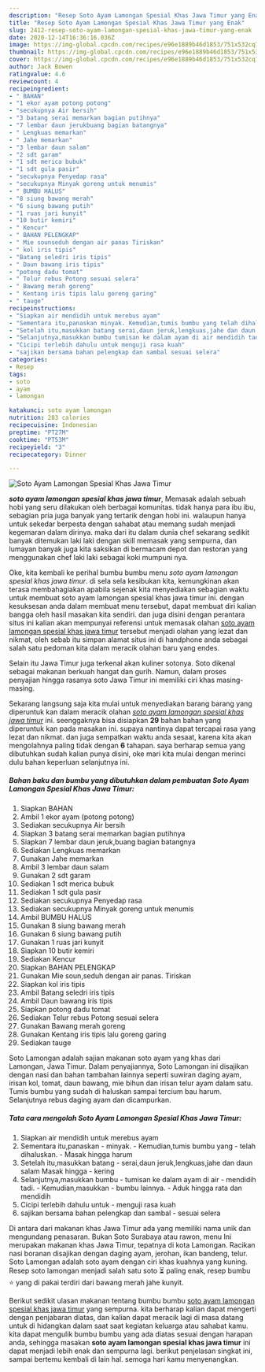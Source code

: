 ```yaml
---
description: "Resep Soto Ayam Lamongan Spesial Khas Jawa Timur yang Enak"
title: "Resep Soto Ayam Lamongan Spesial Khas Jawa Timur yang Enak"
slug: 2412-resep-soto-ayam-lamongan-spesial-khas-jawa-timur-yang-enak
date: 2020-12-14T16:36:16.036Z
image: https://img-global.cpcdn.com/recipes/e96e1889b46d1853/751x532cq70/soto-ayam-lamongan-spesial-khas-jawa-timur-foto-resep-utama.jpg
thumbnail: https://img-global.cpcdn.com/recipes/e96e1889b46d1853/751x532cq70/soto-ayam-lamongan-spesial-khas-jawa-timur-foto-resep-utama.jpg
cover: https://img-global.cpcdn.com/recipes/e96e1889b46d1853/751x532cq70/soto-ayam-lamongan-spesial-khas-jawa-timur-foto-resep-utama.jpg
author: Jack Bowen
ratingvalue: 4.6
reviewcount: 4
recipeingredient:
- " BAHAN"
- "1 ekor ayam potong potong"
- "secukupnya Air bersih"
- "3 batang serai memarkan bagian putihnya"
- "7 lembar daun jerukbuang bagian batangnya"
- " Lengkuas memarkan"
- " Jahe memarkan"
- "3 lembar daun salam"
- "2 sdt garam"
- "1 sdt merica bubuk"
- "1 sdt gula pasir"
- "secukupnya Penyedap rasa"
- "secukupnya Minyak goreng untuk menumis"
- " BUMBU HALUS"
- "8 siung bawang merah"
- "6 siung bawang putih"
- "1 ruas jari kunyit"
- "10 butir kemiri"
- " Kencur"
- " BAHAN PELENGKAP"
- " Mie sounseduh dengan air panas Tiriskan"
- " kol iris tipis"
- "Batang seledri iris tipis"
- " Daun bawang iris tipis"
- "potong dadu tomat"
- " Telur rebus Potong sesuai selera"
- " Bawang merah goreng"
- " Kentang iris tipis lalu goreng garing"
- " tauge"
recipeinstructions:
- "Siapkan air mendidih untuk merebus ayam"
- "Sementara itu,panaskan minyak. Kemudian,tumis bumbu yang telah dihaluskan. Masak hingga harum"
- "Setelah itu,masukkan batang serai,daun jeruk,lengkuas,jahe dan daun salam Masak hingga kering"
- "Selanjutnya,masukkan bumbu tumisan ke dalam ayam di air mendidih tadi. Kemudian,masukkan bumbu lainnya. Aduk hingga rata dan mendidih"
- "Cicipi terlebih dahulu untuk menguji rasa kuah"
- "sajikan bersama bahan pelengkap dan sambal sesuai selera"
categories:
- Resep
tags:
- soto
- ayam
- lamongan

katakunci: soto ayam lamongan 
nutrition: 283 calories
recipecuisine: Indonesian
preptime: "PT27M"
cooktime: "PT53M"
recipeyield: "3"
recipecategory: Dinner

---
```



![Soto Ayam Lamongan Spesial Khas Jawa Timur](https://img-global.cpcdn.com/recipes/e96e1889b46d1853/751x532cq70/soto-ayam-lamongan-spesial-khas-jawa-timur-foto-resep-utama.jpg)

<b><i>soto ayam lamongan spesial khas jawa timur</i></b>, Memasak adalah sebuah hobi yang seru dilakukan oleh berbagai komunitas. tidak hanya para ibu ibu, sebagian pria juga banyak yang tertarik dengan hobi ini. walaupun hanya untuk sekedar berpesta dengan sahabat atau memang sudah menjadi kegemaran dalam dirinya. maka dari itu dalam dunia chef sekarang sedikit banyak ditemukan laki laki dengan skill memasak yang sempurna, dan lumayan banyak juga kita saksikan di bermacam depot dan restoran yang menggunakan chef laki laki sebagai koki mumpuni nya.

Oke, kita kembali ke perihal bumbu bumbu menu <i>soto ayam lamongan spesial khas jawa timur</i>. di sela sela kesibukan kita, kemungkinan akan terasa membahagiakan apabila sejenak kita menyediakan sebagian waktu untuk membuat soto ayam lamongan spesial khas jawa timur ini. dengan kesuksesan anda dalam membuat menu tersebut, dapat membuat diri kalian bangga oleh hasil masakan kita sendiri. dan juga disini dengan perantara situs ini kalian akan mempunyai referensi untuk memasak olahan <u>soto ayam lamongan spesial khas jawa timur</u> tersebut menjadi olahan yang lezat dan nikmat, oleh sebab itu simpan alamat situs ini di handphone anda sebagai salah satu pedoman kita dalam meracik olahan baru yang endes.

Selain itu Jawa Timur juga terkenal akan kuliner sotonya. Soto dikenal sebagai makanan berkuah hangat dan gurih. Namun, dalam proses penyajian hingga rasanya soto Jawa Timur ini memiliki ciri khas masing-masing.


Sekarang langsung saja kita mulai untuk menyediakan barang barang yang diperuntuk kan dalam meracik olahan <u><i>soto ayam lamongan spesial khas jawa timur</i></u> ini. seenggaknya bisa disiapkan <b>29</b> bahan bahan yang diperuntuk kan pada masakan ini. supaya nantinya dapat tercapai rasa yang lezat dan nikmat. dan juga sempatkan waktu anda sesaat, karena kita akan mengolahnya paling tidak dengan <b>6</b> tahapan. saya berharap semua yang dibutuhkan sudah kalian punya disini, oke mari kita mulai dengan merinci dulu bahan keperluan selanjutnya ini.

<!--inarticleads1-->

##### Bahan baku dan bumbu yang dibutuhkan dalam pembuatan Soto Ayam Lamongan Spesial Khas Jawa Timur:

1. Siapkan  BAHAN
1. Ambil 1 ekor ayam (potong potong)
1. Sediakan secukupnya Air bersih
1. Siapkan 3 batang serai memarkan bagian putihnya
1. Siapkan 7 lembar daun jeruk,buang bagian batangnya
1. Sediakan  Lengkuas memarkan
1. Gunakan  Jahe memarkan
1. Ambil 3 lembar daun salam
1. Gunakan 2 sdt garam
1. Sediakan 1 sdt merica bubuk
1. Sediakan 1 sdt gula pasir
1. Sediakan secukupnya Penyedap rasa
1. Sediakan secukupnya Minyak goreng untuk menumis
1. Ambil  BUMBU HALUS
1. Gunakan 8 siung bawang merah
1. Gunakan 6 siung bawang putih
1. Gunakan 1 ruas jari kunyit
1. Siapkan 10 butir kemiri
1. Sediakan  Kencur
1. Siapkan  BAHAN PELENGKAP
1. Gunakan  Mie soun,seduh dengan air panas. Tiriskan
1. Siapkan  kol iris tipis
1. Ambil Batang seledri iris tipis
1. Ambil  Daun bawang iris tipis
1. Siapkan potong dadu tomat
1. Sediakan  Telur rebus Potong sesuai selera
1. Gunakan  Bawang merah goreng
1. Gunakan  Kentang iris tipis lalu goreng garing
1. Sediakan  tauge


Soto Lamongan adalah sajian makanan soto ayam yang khas dari Lamongan, Jawa Timur. Dalam penyajiannya, Soto Lamongan ini disajikan dengan nasi dan bahan tambahan lainnya seperti suwiran daging ayam, irisan kol, tomat, daun bawang, mie bihun dan irisan telur ayam dalam satu. Tumis bumbu yang sudah di haluskan sampai tercium bau harum. Selanjutnya rebus daging ayam dan dicampurkan. 

<!--inarticleads2-->

##### Tata cara mengolah Soto Ayam Lamongan Spesial Khas Jawa Timur:

1. Siapkan air mendidih untuk merebus ayam
1. Sementara itu,panaskan - minyak. - Kemudian,tumis bumbu yang - telah dihaluskan. - Masak hingga harum
1. Setelah itu,masukkan batang - serai,daun jeruk,lengkuas,jahe dan daun salam Masak hingga - kering
1. Selanjutnya,masukkan bumbu - tumisan ke dalam ayam di air - mendidih tadi. - Kemudian,masukkan - bumbu lainnya. - Aduk hingga rata dan mendidih
1. Cicipi terlebih dahulu untuk - menguji rasa kuah
1. sajikan bersama bahan pelengkap dan sambal - sesuai selera


Di antara dari makanan khas Jawa Timur ada yang memiliki nama unik dan mengundang penasaran. Bukan Soto Surabaya atau rawon, menu Ini merupakan makanan khas Jawa Timur, tepatnya di kota Lamongan. Racikan nasi boranan disajikan dengan daging ayam, jerohan, ikan bandeng, telur. Soto Lamongan adalah soto ayam dengan ciri khas kuahnya yang kuning. Resep soto lamongan menjadi salah satu soto ⏳ paling enak, resep bumbu ⭐ yang di pakai terdiri dari bawang merah jahe kunyit. 

Berikut sedikit ulasan makanan tentang bumbu bumbu <u>soto ayam lamongan spesial khas jawa timur</u> yang sempurna. kita berharap kalian dapat mengerti dengan penjabaran diatas, dan kalian dapat meracik lagi di masa datang untuk di hidangkan dalam saat saat kegiatan keluarga atau sahabat kamu. kita dapat mengulik bumbu bumbu yang ada diatas sesuai dengan harapan anda, sehingga masakan <b>soto ayam lamongan spesial khas jawa timur</b> ini dapat menjadi lebih enak dan sempurna lagi. berikut penjelasan singkat ini, sampai bertemu kembali di lain hal. semoga hari kamu menyenangkan.
